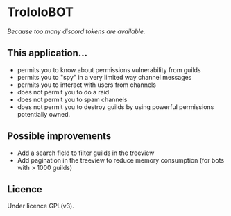 # TrololoBOT 
*Because too many discord tokens are available.*

## This application...
* permits you to know about permissions vulnerability from guilds
* permits you to "spy" in a very limited way channel messages
* permits you to interact with users from channels
* does not permit you to do a raid
* does not permit you to spam channels
* does not permit you to destroy guilds by using powerful permissions potentially owned.
 
## Possible improvements
* Add a search field to filter guilds in the treeview
* Add pagination in the treeview to reduce memory consumption (for bots with > 1000 guilds)

## Licence
Under licence GPL(v3).